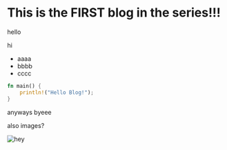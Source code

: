 # This is the FIRST blog in the series!!!

hello

hi

- aaaa
- bbbb
- cccc

```rust
fn main() {
    println!("Hello Blog!");
}
```

anyways byeee

also images?

![hey](https://maia.crimew.gay/badges/nonbinary.png)
